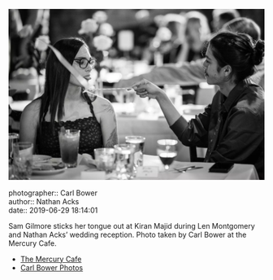 ![Sam Gilmore sticks her tongue out at Kiran Majid](assets/2019-06-29-set-3-the-reception-34.webp)

photographer:: Carl Bower  
author:: Nathan Acks  
date:: 2019-06-29 18:14:01

Sam Gilmore sticks her tongue out at Kiran Majid during Len Montgomery and Nathan Acks’ wedding reception. Photo taken by Carl Bower at the Mercury Cafe.

* [The Mercury Cafe](http://mercurycafe.com)
* [Carl Bower Photos](https://carlbowerphotos.com)
